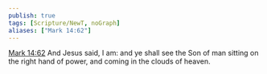 ```yaml
---
publish: true
tags: [Scripture/NewT, noGraph]
aliases: ["Mark 14:62"]
---
```

[Mark 14:62](https://churchofjesuschrist.org/study/scriptures/nt/mark/14?lang=eng&id=p62#p62) And Jesus said, I am: and ye shall see the Son of man sitting on the right hand of power, and coming in the clouds of heaven.
